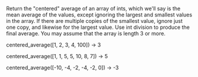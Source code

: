 Return the "centered" average of an array of ints, which we'll say is the mean average of the values, except ignoring the largest and smallest values in the array. If there are multiple copies of the smallest value, ignore just one copy, and likewise for the largest value. Use int division to produce the final average. You may assume that the array is length 3 or more. 

centered_average([1, 2, 3, 4, 100]) → 3

centered_average([1, 1, 5, 5, 10, 8, 7]) → 5

centered_average([-10, -4, -2, -4, -2, 0]) → -3
